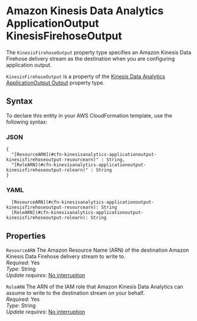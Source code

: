 # Amazon Kinesis Data Analytics ApplicationOutput KinesisFirehoseOutput<a name="aws-properties-kinesisanalytics-applicationoutput-kinesisfirehoseoutput"></a>

The `KinesisFirehoseOutput` property type specifies an Amazon Kinesis Data Firehose delivery stream as the destination when you are configuring application output\.

 `KinesisFirehoseOutput` is a property of the [Kinesis Data Analytics ApplicationOutput Output](aws-properties-kinesisanalytics-applicationoutput-output.md) property type\.

## Syntax<a name="aws-properties-kinesisanalytics-applicationoutput-kinesisfirehoseoutput-syntax"></a>

To declare this entity in your AWS CloudFormation template, use the following syntax:

### JSON<a name="aws-properties-kinesisanalytics-applicationoutput-kinesisfirehoseoutput-syntax.json"></a>

```
{
  "[ResourceARN](#cfn-kinesisanalytics-applicationoutput-kinesisfirehoseoutput-resourcearn)" : String,
  "[RoleARN](#cfn-kinesisanalytics-applicationoutput-kinesisfirehoseoutput-rolearn)" : String
}
```

### YAML<a name="aws-properties-kinesisanalytics-applicationoutput-kinesisfirehoseoutput-syntax.yaml"></a>

```
  [ResourceARN](#cfn-kinesisanalytics-applicationoutput-kinesisfirehoseoutput-resourcearn): String
  [RoleARN](#cfn-kinesisanalytics-applicationoutput-kinesisfirehoseoutput-rolearn): String
```

## Properties<a name="aws-properties-kinesisanalytics-applicationoutput-kinesisfirehoseoutput-properties"></a>

`ResourceARN`  <a name="cfn-kinesisanalytics-applicationoutput-kinesisfirehoseoutput-resourcearn"></a>
The Amazon Resource Name \(ARN\) of the destination Amazon Kinesis Data Firehose delivery stream to write to\.  
 *Required*: Yes  
 *Type*: String  
 *Update requires*: [No interruption](using-cfn-updating-stacks-update-behaviors.md#update-no-interrupt) 

`RoleARN`  <a name="cfn-kinesisanalytics-applicationoutput-kinesisfirehoseoutput-rolearn"></a>
The ARN of the IAM role that Amazon Kinesis Data Analytics can assume to write to the destination stream on your behalf\.   
 *Required*: Yes  
 *Type*: String  
 *Update requires*: [No interruption](using-cfn-updating-stacks-update-behaviors.md#update-no-interrupt) 